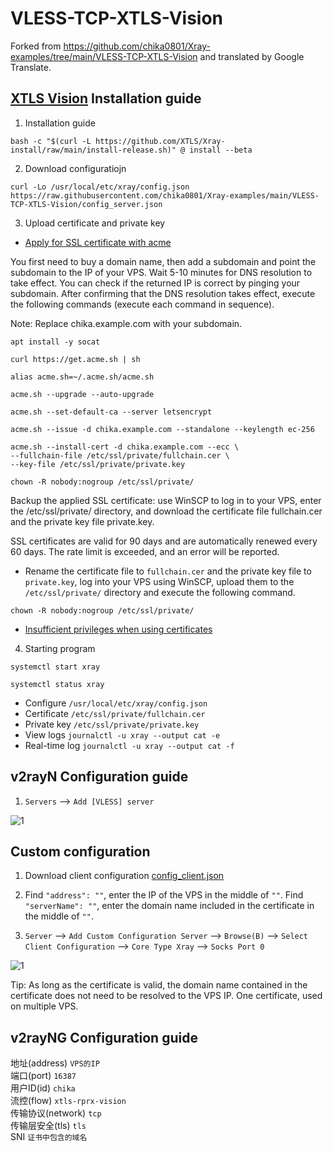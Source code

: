 # VLESS-TCP-XTLS-Vision

Forked from https://github.com/chika0801/Xray-examples/tree/main/VLESS-TCP-XTLS-Vision and translated by Google Translate.

## [XTLS Vision](https://github.com/XTLS/Xray-core/discussions/1295) Installation guide

1. Installation guide

```
bash -c "$(curl -L https://github.com/XTLS/Xray-install/raw/main/install-release.sh)" @ install --beta
```

2. Download configuratiojn

```
curl -Lo /usr/local/etc/xray/config.json https://raw.githubusercontent.com/chika0801/Xray-examples/main/VLESS-TCP-XTLS-Vision/config_server.json
```

3. Upload certificate and private key

- [Apply for SSL certificate with acme](https://github.com/chika0801/Xray-install#1%E7%94%A8acme%E7%94%B3%E8%AF%B7-ssl-%E8%AF%81%E4%B9%A6)

You first need to buy a domain name, then add a subdomain and point the subdomain to the IP of your VPS. Wait 5-10 minutes for DNS resolution to take effect. You can check if the returned IP is correct by pinging your subdomain. After confirming that the DNS resolution takes effect, execute the following commands (execute each command in sequence).

Note: Replace chika.example.com with your subdomain.

```
apt install -y socat
```

```
curl https://get.acme.sh | sh
```

```
alias acme.sh=~/.acme.sh/acme.sh
```

```
acme.sh --upgrade --auto-upgrade
```

```
acme.sh --set-default-ca --server letsencrypt
```

```
acme.sh --issue -d chika.example.com --standalone --keylength ec-256
```

```
acme.sh --install-cert -d chika.example.com --ecc \
--fullchain-file /etc/ssl/private/fullchain.cer \
--key-file /etc/ssl/private/private.key
```

```
chown -R nobody:nogroup /etc/ssl/private/
```

Backup the applied SSL certificate: use WinSCP to log in to your VPS, enter the /etc/ssl/private/ directory, and download the certificate file fullchain.cer and the private key file private.key.

SSL certificates are valid for 90 days and are automatically renewed every 60 days. The rate limit is exceeded, and an error will be reported.

- Rename the certificate file to `fullchain.cer` and the private key file to `private.key`, log into your VPS using WinSCP, upload them to the `/etc/ssl/private/` directory and execute the following command.

```
chown -R nobody:nogroup /etc/ssl/private/
```

- [Insufficient privileges when using certificates](https://github.com/v2fly/fhs-install-v2ray/wiki/Insufficient-permissions-when-using-certificates-zh-Hans-CN)


4. Starting program

```
systemctl start xray
```

```
systemctl status xray
```

- Configure `/usr/local/etc/xray/config.json`
- Certificate `/etc/ssl/private/fullchain.cer`
- Private key `/etc/ssl/private/private.key`
- View logs `journalctl -u xray --output cat -e`
- Real-time log `journalctl -u xray --output cat -f`

## v2rayN Configuration guide

1. `Servers` ——> `Add [VLESS] server`

![1](https://user-images.githubusercontent.com/88967758/199511522-f3d26687-34df-48c7-bff4-b5d1784ecca5.jpg)

## Custom configuration

1. Download client configuration [config_client.json](https://raw.githubusercontent.com/chika0801/Xray-examples/main/VLESS-TCP-XTLS-Vision/config_client.json)

2. Find `"address": ""`, enter the IP of the VPS in the middle of `""`. Find `"serverName": ""`, enter the domain name included in the certificate in the middle of `""`.

3. `Server` ——> `Add Custom Configuration Server` ——> `Browse(B)` ——> `Select Client Configuration` ——> `Core Type Xray` ——> `Socks Port 0`

![1](https://user-images.githubusercontent.com/88967758/199512235-7f7d78a6-e27d-4db8-b6f5-7ef4212f1af9.jpg)

Tip: As long as the certificate is valid, the domain name contained in the certificate does not need to be resolved to the VPS IP. One certificate, used on multiple VPS.

## v2rayNG Configuration guide

地址(address) `VPS的IP`
<br/>
端口(port) `16387`
<br/>
用户ID(id) `chika`
<br/>
流控(flow) `xtls-rprx-vision`
<br/>
传输协议(network) `tcp`
<br/>
传输层安全(tls) `tls`
<br/>
SNI `证书中包含的域名`
